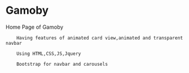 # Gamoby

Home Page of Gamoby 

        Having features of animated card view,animated and transparent navbar 

        Using HTML,CSS,JS,Jquery

        Bootstrap for navbar and carousels
